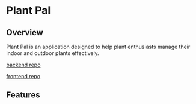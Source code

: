 # Plant Pal

## Overview
Plant Pal is an application designed to help plant enthusiasts manage their indoor and outdoor plants effectively.

[backend repo
](https://github.com/johendrickson/capstone-backend)

[frontend repo
](https://github.com/johendrickson/capstone-frontend)

## Features


